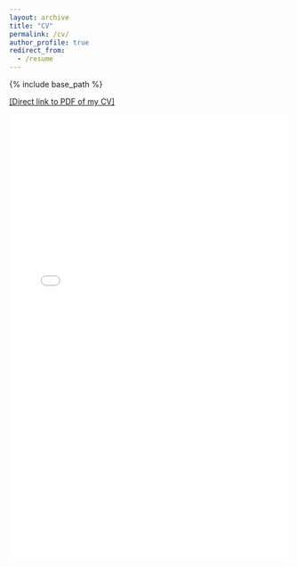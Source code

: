 ```yaml
---
layout: archive
title: "CV"
permalink: /cv/
author_profile: true
redirect_from:
  - /resume
---
```


{% include base_path %}

[[Direct link to PDF of my CV]](https://hratliff.com/files/CV_Hunter_Ratliff.pdf)

<iframe src="/files/CV_Hunter_Ratliff.pdf" style="width: 100%;height: 800px;border: none;"></iframe>

<!-- <embed src="http://lindt8.github.io/files/CV_Hunter_Ratliff.pdf" width="650" height="1800" type='application/pdf'> -->
